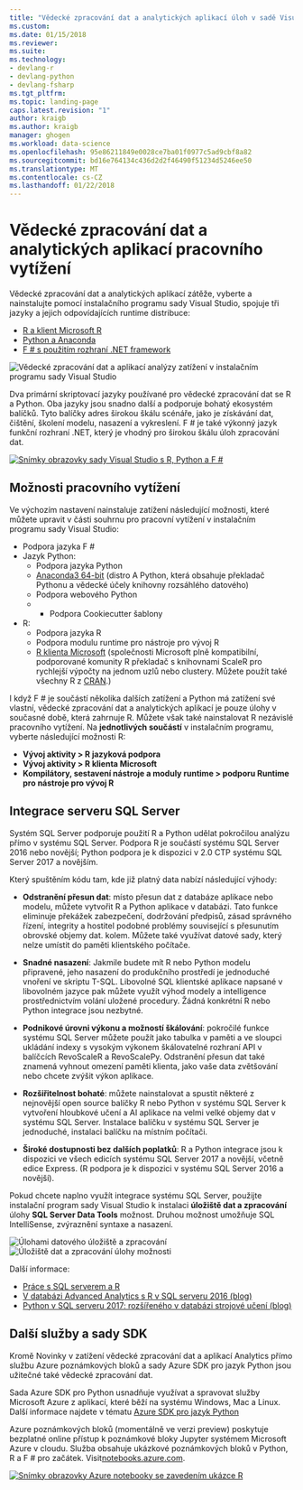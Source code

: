 ```yaml
---
title: "Vědecké zpracování dat a analytických aplikací úloh v sadě Visual Studio | Microsoft Docs"
ms.custom: 
ms.date: 01/15/2018
ms.reviewer: 
ms.suite: 
ms.technology:
- devlang-r
- devlang-python
- devlang-fsharp
ms.tgt_pltfrm: 
ms.topic: landing-page
caps.latest.revision: "1"
author: kraigb
ms.author: kraigb
manager: ghogen
ms.workload: data-science
ms.openlocfilehash: 95e86211849e0028ce7ba01f0977c5ad9cbf8a82
ms.sourcegitcommit: bd16e764134c436d2d2f46490f51234d5246ee50
ms.translationtype: MT
ms.contentlocale: cs-CZ
ms.lasthandoff: 01/22/2018
---
```

# <a name="data-science-and-analytical-applications-workload"></a>Vědecké zpracování dat a analytických aplikací pracovního vytížení

Vědecké zpracování dat a analytických aplikací zátěže, vyberte a nainstalujte pomocí instalačního programu sady Visual Studio, spojuje tři jazyky a jejich odpovídajících runtime distribuce:

- [R a klient Microsoft R](../rtvs/index.md)
- [Python a Anaconda](../python/overview-of-python-tools-for-visual-studio.md)
- [F # s použitím rozhraní .NET framework](/dotnet/fsharp/)

![Vědecké zpracování dat a aplikací analýzy zatížení v instalačním programu sady Visual Studio](media/data-science-workload.png)

Dva primární skriptovací jazyky používané pro vědecké zpracování dat se R a Python. Oba jazyky jsou snadno další a podporuje bohatý ekosystém balíčků. Tyto balíčky adres širokou škálu scénáře, jako je získávání dat, čištění, školení modelu, nasazení a vykreslení. F # je také výkonný jazyk funkční rozhraní .NET, který je vhodný pro širokou škálu úloh zpracování dat.

<!--Note link on the image because this one is large -->
[![Snímky obrazovky sady Visual Studio s R, Python a F #](media/data-science-workload-screens.png)](media/data-science-workload-screens.png)

## <a name="workload-options"></a>Možnosti pracovního vytížení

Ve výchozím nastavení nainstaluje zatížení následující možnosti, které můžete upravit v části souhrnu pro pracovní vytížení v instalačním programu sady Visual Studio:

- Podpora jazyka F #
- Jazyk Python:
  - Podpora jazyka Python
  - [Anaconda3 64-bit](https://www.continuum.io) (distro A Python, která obsahuje překladač Pythonu a vědecké účely knihovny rozsáhlého datového)
  - Podpora webového Python
  - - Podpora Cookiecutter šablony
- R:
  - Podpora jazyka R
  - Podpora modulu runtime pro nástroje pro vývoj R
  - [R klienta Microsoft](/machine-learning-server/r-client/what-is-microsoft-r-client) (společnosti Microsoft plně kompatibilní, podporované komunity R překladač s knihovnami ScaleR pro rychlejší výpočty na jednom uzlů nebo clustery. Můžete použít také všechny R z [CRAN](https://cran.r-project.org/).)

I když F # je součástí několika dalších zatížení a Python má zatížení své vlastní, vědecké zpracování dat a analytických aplikací je pouze úlohy v současné době, která zahrnuje R. Můžete však také nainstalovat R nezávislé pracovního vytížení. Na **jednotlivých součástí** v instalačním programu, vyberte následující možnosti R:

- **Vývoj aktivity > R jazyková podpora**
- **Vývoj aktivity > R klienta Microsoft**
- **Kompilátory, sestavení nástroje a moduly runtime > podporu Runtime pro nástroje pro vývoj R**

## <a name="sql-server-integration"></a>Integrace serveru SQL Server

Systém SQL Server podporuje použití R a Python udělat pokročilou analýzu přímo v systému SQL Server. Podpora R je součástí systému SQL Server 2016 nebo novější; Python podpora je k dispozici v 2.0 CTP systému SQL Server 2017 a novějším.

Který spuštěním kódu tam, kde již platný data nabízí následující výhody:

- **Odstranění přesun dat**: místo přesun dat z databáze aplikace nebo modelu, můžete vytvořit R a Python aplikace v databázi. Tato funkce eliminuje překážek zabezpečení, dodržování předpisů, zásad správného řízení, integrity a hostitel podobné problémy související s přesunutím obrovské objemy dat. kolem. Můžete také využívat datové sady, který nelze umístit do paměti klientského počítače.

- **Snadné nasazení**: Jakmile budete mít R nebo Python modelu připravené, jeho nasazení do produkčního prostředí je jednoduché vnoření ve skriptu T-SQL. Libovolné SQL klientské aplikace napsané v libovolném jazyce pak můžete využít výhod modely a intelligence prostřednictvím volání uložené procedury. Žádná konkrétní R nebo Python integrace jsou nezbytné.

- **Podnikové úrovni výkonu a možností škálování**: pokročilé funkce systému SQL Server můžete použít jako tabulka v paměti a ve sloupci ukládání indexy s vysokým výkonem škálovatelné rozhraní API v balíčcích RevoScaleR a RevoScalePy. Odstranění přesun dat také znamená vyhnout omezení paměti klienta, jako vaše data zvětšování nebo chcete zvýšit výkon aplikace.

- **Rozšiřitelnost bohaté**: můžete nainstalovat a spustit některé z nejnovější open source balíčky R nebo Python v systému SQL Server k vytvoření hloubkové učení a AI aplikace na velmi velké objemy dat v systému SQL Server. Instalace balíčku v systému SQL Server je jednoduché, instalaci balíčku na místním počítači.

- **Široké dostupnosti bez dalších poplatků**: R a Python integrace jsou k dispozici ve všech edicích systému SQL Server 2017 a novější, včetně edice Express. (R podpora je k dispozici v systému SQL Server 2016 a novější).

Pokud chcete naplno využít integrace systému SQL Server, použijte instalační program sady Visual Studio k instalaci **úložiště dat a zpracování** úlohy **SQL Server Data Tools** možnost. Druhou možnost umožňuje SQL IntelliSense, zvýraznění syntaxe a nasazení.

![Úlohami datového úložiště a zpracování](media/data-storage-workload.png) &nbsp;&nbsp;&nbsp;&nbsp; ![Úložiště dat a zpracování úlohy možnosti](media/data-storage-workload-options.png)

Další informace:

- [Práce s SQL serverem a R](../rtvs/sql-server.md)
- [V databázi Advanced Analytics s R v SQL serveru 2016 (blog)](https://blogs.technet.microsoft.com/dataplatforminsider/2016/03/29/in-database-advanced-analytics-with-r-in-sql-server-2016/)
- [Python v SQL serveru 2017: rozšířeného v databázi strojové učení (blog)](https://blogs.technet.microsoft.com/dataplatforminsider/2017/04/19/python-in-sql-server-2017-enhanced-in-database-machine-learning/)

## <a name="additional-services-and-sdks"></a>Další služby a sady SDK

Kromě Novinky v zatížení vědecké zpracování dat a aplikací Analytics přímo službu Azure poznámkových bloků a sady Azure SDK pro jazyk Python jsou užitečné také vědecké zpracování dat.

Sada Azure SDK pro Python usnadňuje využívat a spravovat služby Microsoft Azure z aplikací, které běží na systému Windows, Mac a Linux. Další informace najdete v tématu [Azure SDK pro jazyk Python](../python/azure-sdk-for-python.md)

Azure poznámkových bloků (momentálně ve verzi preview) poskytuje bezplatné online přístup k poznámkové bloky Jupyter systémem Microsoft Azure v cloudu. Služba obsahuje ukázkové poznámkových bloků v Python, R a F # pro začátek. Visit[notebooks.azure.com](https://notebooks.azure.com/).

<!--Note link on the image because this one is large -->
[![Snímky obrazovky Azure notebooky se zavedením ukázce R](media/data-science-workload-notebooks.png)](media/data-science-workload-notebooks.png)
